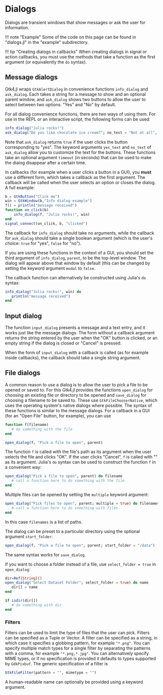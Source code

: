 # Dialogs

Dialogs are transient windows that show messages or ask the user for information.

!!! note "Example"
    Some of the code on this page can be found in "dialogs.jl" in the "example" subdirectory.

!!! tip "Creating dialogs in callbacks"
    When creating dialogs in signal or action callbacks, you must use the methods that take a function as the first argument (or equivalently the `do` syntax).

## Message dialogs

Gtk4.jl wraps `GtkAlertDialog` in convenience functions  `info_dialog` and `ask_dialog`.
Each takes a string for a message to show and an optional parent window, and `ask_dialog` shows two buttons to allow the user to select between two options: "Yes" and "No" by default.

For all dialog convenience functions, there are two ways of using them. For use in the REPL or an interactive script, the following forms can be used:

```julia
info_dialog("Julia rocks!")
ask_dialog("Do you like chocolate ice cream?"; no_text = "Not at all", yes_text = "I like it") && println("That's my favorite too.")
```
Note that `ask_dialog` returns `true` if the user clicks the button corresponding to "yes". The keyword arguments `yes_text` and `no_text` of `ask_dialog` allow you to customize the text for the buttons. These functions take an optional argument `timeout` (in seconds) that can be used to make the dialog disappear after a certain time.

In callbacks (for example when a user clicks a button in a GUI), you **must** use a different form, which takes a callback as the first argument. 
The callback will be called when the user selects an option or closes the dialog. A full example:
```julia
b = GtkButton("Click me")
win = GtkWindow(b,"Info dialog example")
f() = println("message received")
function on_click(b)
    info_dialog(f, "Julia rocks!", win)
end
signal_connect(on_click, b, "clicked")
```
The callback for `info_dialog` should take no arguments, while the callback for `ask_dialog` should take a single boolean argument (which is the user's choice: `true` for "yes", `false` for "no").

If you are using these functions in the context of a GUI, you should set the third argument of `info_dialog`, `parent`, to be the top-level window. The dialog will appear above that window by default (this can be changed by setting the keyword argument `modal` to `false`.

The callback function can alternatively be constructed using Julia's `do` syntax:
```julia
info_dialog("Julia rocks!", win) do
   println("message received")
end
```

## Input dialog

The function `input_dialog` presents a message and a text entry, and it works just like the message dialogs.
The form without a callback argument returns the string entered by the user when the "OK" button is clicked, or an empty string if the dialog is closed or "Cancel" is pressed.

When the form of `input_dialog` with a callback is called (as for example inside callbacks), the callback should take a single string argument.

## File dialogs

A common reason to use a dialog is to allow the user to pick a file to be opened or saved to.
For this Gtk4.jl provides the functions `open_dialog` for choosing an existing file or directory to be opened and `save_dialog` for choosing a filename to be saved to.
These use `GtkFileChooserNative`, which uses the operating system's native dialogs where possible.
The syntax of these functions is similar to the message dialogs.
For a callback in a GUI (for an "Open File" button, for example), you can use
```julia
function f(filename)
   # do something with the file
end

open_dialog(f, "Pick a file to open", parent)
```
The function `f` is called with the file's path as its argument when the user selects the file and clicks "OK".
If the user clicks "Cancel", `f` is called with "" as its argument.
Julia's `do` syntax can be used to construct the function `f` in a convenient way:
```julia
open_dialog("Pick a file to open", parent) do filename
   # call a function here to do something with the file
end
```
Multiple files can be opened by setting the `multiple` keyword argument:
```julia
open_dialog("Pick files to open", parent; multiple = true) do filenames
   # call a function here to do something with files
end
```
In this case `filenames` is a list of paths.

The dialog can be preset to a particular directory using the optional argument `start_folder`:
```julia
open_dialog(f, "Pick a file to open", parent; start_folder = "/data")
```
The same syntax works for `save_dialog`.

If you want to choose a folder instead of a file, use `select_folder = true` in `open_dialog`:
```julia
dir=Ref{String}()
open_dialog("Select Dataset Folder"; select_folder = true) do name
   dir[] = name
end

if isdir(dir[])
   # do something with dir
end
```

### Filters
Filters can be used to limit the type of files that the user can pick. Filters can be specified as a Tuple or Vector.
A filter can be specified as a string, in which case it specifies a globbing pattern, for example `"*.png"`.
You can specify multiple match types for a single filter by separating the patterns with a comma, for example `"*.png,*.jpg"`.
You can alternatively specify MIME types, or if no specification is provided it defaults to types supported by `GdkPixbuf`.
The generic specification of a filter is
```julia
GtkFileFilter(pattern = "", mimetype = "")
```
A human-readable name can optionally be provided using a keyword argument.
